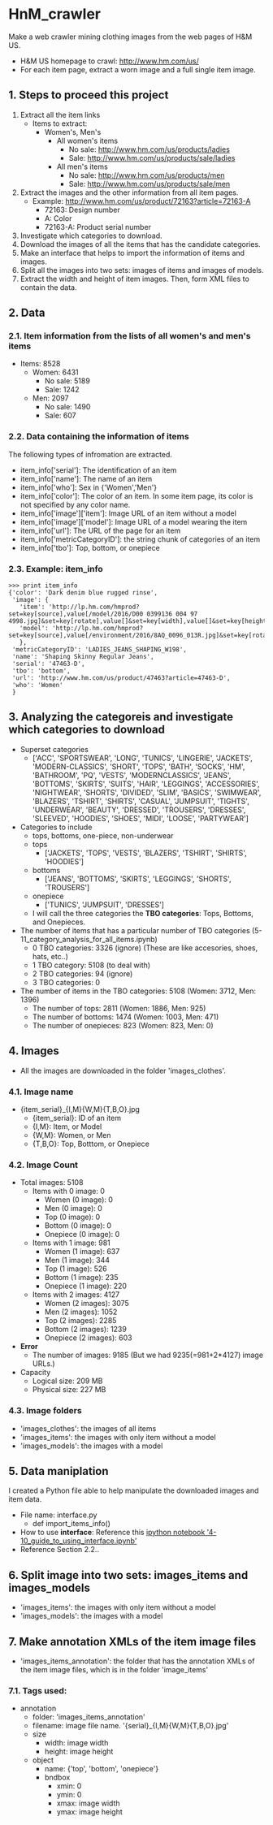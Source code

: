 # HnM_crawler
Make a web crawler mining clothing images from the web pages of H&amp;M US.
* H&M US homepage to crawl: http://www.hm.com/us/
* For each item page, extract a worn image and a full single item image.

## 1. Steps to proceed this project
1. Extract all the item links
   * Items to extract: 
     * Women's, Men's
       * All women's items
         * No sale: http://www.hm.com/us/products/ladies
         * Sale: http://www.hm.com/us/products/sale/ladies
       * All men's items
         * No sale: http://www.hm.com/us/products/men
         * Sale: http://www.hm.com/us/products/sale/men
2. Extract the images and the other information from all item pages.
   * Example: http://www.hm.com/us/product/72163?article=72163-A
     * 72163: Design number
     * A: Color
     * 72163-A: Product serial number
3. Investigate which categories to download. 
4. Download the images of all the items that has the candidate categories. 
5. Make an interface that helps to import the information of items and images.
6. Split all the images into two sets: images of items and images of models.
7. Extract the width and height of item images. Then, form XML files to contain the data.

## 2. Data
### 2.1. Item information from the lists of all women's and men's items
* Items: 8528
  * Women: 6431
    * No sale: 5189
    * Sale: 1242
  * Men: 2097
    * No sale: 1490
    * Sale: 607

### 2.2. Data containing the information of items
The following types of infromation are extracted.
* item\_info['serial']: The identification of an item
* item\_info['name']: The name of an item
* item\_info['who']: Sex in {'Women','Men'}
* item\_info['color']: The color of an item. In some item page, its color is not specified by any color name.
* item\_info['image']['item']: Image URL of an item without a model 
* item\_info['image']['model']: Image URL of a model wearing the item
* item\_info['url']: The URL of the page for an item
* item\_info['metricCategoryID']: the string chunk of categories of an item
* item\_info['tbo']: Top, bottom, or onepiece

### 2.3. Example: item\_info
```
>>> print item_info
{'color': 'Dark denim blue rugged rinse',
 'image': {
   'item': 'http://lp.hm.com/hmprod?set=key[source],value[/model/2016/D00 0399136 004 97 4998.jpg]&set=key[rotate],value[]&set=key[width],value[]&set=key[height],value[]&set=key[x],value[]&set=key[y],value[]&set=key[type],value[STILL_LIFE_FRONT]&set=key[hmver],value[1]&call=url[file:/product/large]',
   'model': 'http://lp.hm.com/hmprod?set=key[source],value[/environment/2016/8AQ_0096_013R.jpg]&set=key[rotate],value[0]&set=key[width],value[4306]&set=key[height],value[5034]&set=key[x],value[485]&set=key[y],value[87]&set=key[type],value[FASHION_FRONT]&set=key[hmver],value[0]&call=url[file:/product/large]'
   },
 'metricCategoryID': 'LADIES_JEANS_SHAPING_W198',
 'name': 'Shaping Skinny Regular Jeans',
 'serial': '47463-D',
 'tbo': 'bottom',
 'url': 'http://www.hm.com/us/product/47463?article=47463-D',
 'who': 'Women'
 }
 ```

## 3. Analyzing the categoreis and investigate which categories to download
* Superset categories
  * ['ACC', 'SPORTSWEAR', 'LONG', 'TUNICS', 'LINGERIE', 'JACKETS', 'MODERN-CLASSICS', 'SHORT', 'TOPS', 'BATH', 'SOCKS', 'HM', 'BATHROOM', 'PQ', 'VESTS', 'MODERNCLASSICS', 'JEANS', 'BOTTOMS', 'SKIRTS', 'SUITS', 'HAIR', 'LEGGINGS', 'ACCESSORIES', 'NIGHTWEAR', 'SHORTS', 'DIVIDED', 'SLIM', 'BASICS', 'SWIMWEAR', 'BLAZERS', 'TSHIRT', 'SHIRTS', 'CASUAL', 'JUMPSUIT', 'TIGHTS', 'UNDERWEAR', 'BEAUTY', 'DRESSED', 'TROUSERS', 'DRESSES', 'SLEEVED', 'HOODIES', 'SHOES', 'MIDI', 'LOOSE', 'PARTYWEAR']
* Categories to include
  * tops, bottoms, one-piece, non-underwear
  * tops
    * ['JACKETS', 'TOPS', 'VESTS', 'BLAZERS', 'TSHIRT', 'SHIRTS', 'HOODIES']
  * bottoms
    * ['JEANS', 'BOTTOMS', 'SKIRTS', 'LEGGINGS', 'SHORTS', 'TROUSERS']
  * onepiece
    * ['TUNICS', 'JUMPSUIT', 'DRESSES']
  * I will call the three categories the __TBO categories__: Tops, Bottoms, and Onepieces.
* The number of items that has a particular number of TBO categories (5-11\_category\_analysis\_for\_all\_items.ipynb)
  * 0 TBO categories: 3326 (ignore) (These are like accesories, shoes, hats, etc..)
  * 1 TBO category: 5108 (to deal with)
  * 2 TBO categories: 94 (ignore)
  * 3 TBO categories: 0
* The number of items in the TBO categories: 5108 (Women: 3712, Men: 1396)
  * The number of tops: 2811 (Women: 1886, Men: 925)
  * The number of bottoms: 1474 (Women: 1003, Men: 471)
  * The number of onepieces: 823 (Women: 823, Men: 0)


## 4. Images
* All the images are downloaded in the folder 'images\_clothes'.

### 4.1. Image name
* {item\_serial}\_{I,M}{W,M}{T,B,O}.jpg
  * {item\_serial}: ID of an item
  * {I,M}: Item, or Model
  * {W,M}: Women, or Men
  * {T,B,O}: Top, Botttom, or Onepiece

### 4.2. Image Count
* Total images: 5108
  * Items with 0 image: 0
    * Women    (0 image): 0
    * Men      (0 image): 0
    * Top      (0 image): 0
    * Bottom   (0 image): 0
    * Onepiece (0 image): 0
  * Items with 1 image: 981
    * Women    (1 image): 637
    * Men      (1 image): 344
    * Top      (1 image): 526
    * Bottom   (1 image): 235
    * Onepiece (1 image): 220
  * Items with 2 images: 4127
    * Women    (2 images): 3075
    * Men      (2 images): 1052
    * Top      (2 images): 2285
    * Bottom   (2 images): 1239 
    * Onepiece (2 images): 603
* __Error__
  * The number of images: 9185 (But we had 9235(=981+2\*4127) image URLs.)
* Capacity
  * Logical size: 209 MB
  * Physical size: 227 MB

### 4.3. Image folders
* 'images\_clothes': the images of all items
* 'images\_items': the images with only item without a model 
* 'images\_models': the images with a model 

## 5. Data maniplation
I created a Python file able to help manipulate the downloaded images and item data.
* File name: interface.py
  * def import\_items\_info()
* How to use __interface__: Reference this [ipython notebook '4-10\_guide\_to\_using\_interface.ipynb'](https://nbviewer.jupyter.org/github/phoenix2718/HnM_crawler/blob/master/4-10_guide_to_using_interface.ipynb)
* Reference Section 2.2..

## 6. Split image into two sets: images\_items and images\_models
* 'images\_items': the images with only item without a model 
* 'images\_models': the images with a model

## 7. Make annotation XMLs of the item image files
* 'images\_items\_annotation': the folder that has the annotation XMLs of the item image files, which is in the folder 'image\_items'
### 7.1. Tags used: 
* annotation
  * folder: 'images\_items\_annotation'
  * filename: image file name. '{serial}\_{I,M}{W,M}{T,B,O}.jpg'
  * size
    * width: image width
    * height: image height
  * object
    * name: {'top', 'bottom', 'onepiece'}
    * bndbox
      * xmin: 0
      * ymin: 0
      * xmax: image width
      * ymax: image height
